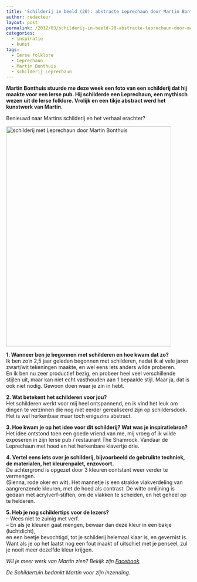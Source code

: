 ```yaml
---
title: 'Schilderij in beeld (20): abstracte Leprechaun door Martin Bonthuis'
author: redacteur
layout: post
permalink: /2012/03/schilderij-in-beeld-20-abstracte-leprechaun-door-martin-bonthuis/
categories:
  - inspiratie
  - kunst
tags:
  - Ierse folklore
  - Leprechaun
  - Martin Bonthuis
  - schilderij Leprechaun
---
```

**Martin Bonthuis stuurde me deze week een foto van een schilderij dat hij maakte voor een Ierse pub. Hij schilderde een Leprechaun, een mythisch wezen uit de Ierse folklore. Vrolijk en een tikje abstract werd het kunstwerk van Martin.**

Benieuwd naar Martins schilderij en het verhaal erachter?

[<img class="aligncenter size-full wp-image-2467" title="schilderij met Leprechaun door Martin Bonthuis" src="http://www.schildertuin.nl/wordpress/wp-content/uploads/2012/03/schilderij-van-Martin.jpg" alt="schilderij met Leprechaun door Martin Bonthuis" width="450" height="600" />][1]

**1. Wanneer ben je begonnen met schilderen en hoe kwam dat zo?**  
Ik ben zo&#8217;n 2,5 jaar geleden begonnen met schilderen, nadat ik al vele jaren zwart/wit tekeningen maakte, en wel eens iets anders wilde proberen.  
En ik ben nu zeer productief bezig, en probeer heel veel verschillende stijlen uit, maar kan niet echt vasthouden aan 1 bepaalde stijl. Maar ja, dat is ook niet nodig. Gewoon doen waar je zin in hebt.

**2. Wat betekent het schilderen voor jou?**  
Het schilderen werkt voor mij heel ontspannend, en ik vind het leuk om dingen te verzinnen die nog niet eerder gerealiseerd zijn op schildersdoek.  
Het is wel herkenbaar maar toch enigszins abstract.

**3. Hoe kwam je op het idee voor dit schilderij? Wat was je inspiratiebron?**  
Het idee ontstond toen een goede vriend van me, mij vroeg of ik wilde exposeren in zijn Ierse pub / restaurant The Shamrock. Vandaar de Leprechaun met hoed en het herkenbare klavertje drie.

**4. Vertel eens iets over je schilderij, bijvoorbeeld de gebruikte techniek, de materialen, het kleurenpalet, enzovoort.**  
De achtergrond is opgezet door 3 kleuren contstant weer verder te vermengen.  
(Sienna, rode oker en wit). Het mannetje is een strakke vlakverdeling van aangrenzende kleuren, met de hoed als contrast. De witte omlijning is gedaan met acrylverf-stiften, om de vlakken te scheiden, en het geheel op te helderen.

**5. Heb je nog schildertips voor de lezers?**  
&#8211; Wees niet te zuinig met verf.  
&#8211; En als je kleuren gaat mengen, bewaar dan deze kleur in een bakje (luchtdicht),  
en een beetje bevochtigd, tot je schilderij helemaal klaar is, en gevernist is.  
Want als je op het laatst nog een fout maakt of uitschiet met je penseel, zul je nooit meer dezelfde kleur krijgen.

*Wil je meer werk van Martin zien? Bekijk zijn <a title="Werk van Martin Bonthuis op Facebook" href="http://www.facebook.com/people/Moderne-Schilderijen/100003608698644" target="_blank">Facebook</a>.*

*De Schildertuin bedankt Martin voor zijn inzending.*

 [1]: http://www.schildertuin.nl/wordpress/wp-content/uploads/2012/03/schilderij-van-Martin.jpg